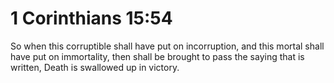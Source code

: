 # 1 Corinthians 15:54

So when this corruptible shall have put on incorruption, and this mortal shall have put on immortality, then shall be brought to pass the saying that is written, Death is swallowed up in victory.